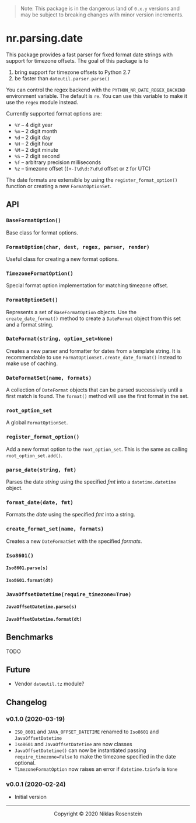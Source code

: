 
> Note: This package is in the dangerous land of `0.x.y` versions and may be subject to breaking
> changes with minor version increments.

# nr.parsing.date

This package provides a fast parser for fixed format date strings with 
support for timezone offsets. The goal of this package is to

1. bring support for timezone offsets to Python 2.7
2. be faster than `dateutil.parser.parse()`

You can control the regex backend with the `PYTHON_NR_DATE_REGEX_BACKEND`
environment variable. The default is `re`. You can use this variable to
make it use the `regex` module instead.

Currently supported format options are:

- `%Y` &ndash; 4 digit year
- `%m` &ndash; 2 digit month
- `%d` &ndash; 2 digit day
- `%H` &ndash; 2 digit hour
- `%M` &ndash; 2 digit minute
- `%S` &ndash; 2 digit second
- `%f` &ndash; arbitrary precision milliseconds
- `%z` &ndash; timezone offset (`[+-]\d\d:?\d\d` offset or `Z` for UTC)

The date formats are extensible by using the `register_format_option()`
function or creating a new `FormatOptionSet`.

## API

### `BaseFormatOption()`

Base class for format options.

### `FormatOption(char, dest, regex, parser, render)`

Useful class for creating a new format options.

### `TimezoneFormatOption()`

Special format option implementation for matching timezone offset.

### `FormatOptionSet()`

Represents a set of `BaseFormatOption` objects. Use the `create_date_format()`
method to create a `DateFormat` object from this set and a format string.

### `DateFormat(string, option_set=None)`

Creates a new parser and formatter for dates from a template string. It is
recommendable to use `FormatOptionSet.create_date_format()` instead to make
use of caching.

### `DateFormatSet(name, formats)`

A collection of `DateFormat` objects that can be parsed successively until a
first match is found. The `format()` method will use the first format in the
set.

### `root_option_set`

A global `FormatOptionSet`.

### `register_format_option()`

Add a new format option to the `root_option_set`. This is the same as calling
`root_option_set.add()`.

### `parse_date(string, fmt)`

Parses the date *string* using the specified *fmt* into a `datetime.datetime`
object.

### `format_date(date, fmt)`

Formats the *date* using the specified *fmt* into a string.

### `create_format_set(name, formats)`

Creates a new `DateFormatSet` with the specified *formats*.

### `Iso8601()`

#### `Iso8601.parse(s)`

#### `Iso8601.format(dt)`

### `JavaOffsetDatetime(require_timezone=True)`

#### `JavaOffsetDatetime.parse(s)`

#### `JavaOffsetDatetime.format(dt)`

## Benchmarks

TODO

## Future

* Vendor `dateutil.tz` module?

## Changelog

### v0.1.0 (2020-03-19)

* `ISO_8601` and `JAVA_OFFSET_DATETIME` renamed to `Iso8601` and `JavaOffsetDatetime`
* `Iso8601` and `JavaOffsetDatetime` are now classes
* `JavaOffsetDatetime()` can now be instantiated passing `require_timezone=False` to make
    the timezone specified in the date optional.
* `TimezoneFormatOption` now raises an error if `datetime.tzinfo` is `None`

### v0.0.1 (2020-02-24)

* Initial version

---

<p align="center">Copyright &copy; 2020 Niklas Rosenstein</p>
